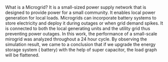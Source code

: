 What is a Microgrid? It is a small-sized power supply network that is designed to provide power for a small community. It enables local power generation for local loads. Microgrids can incorporate battery systems to store electricity and deploy it during outages or when grid demand spikes. It is connected to both the local generating units and the utility grid thus preventing power outages. In this work, the performance of a small-scale mirogrid was analyzed throughout a 24 hour cycle. By observing the simulation result, we came to a conclusion that if we upgrade the energy storage system ( battery) with the help  of super capacitor, the load  graph will be flattened.
